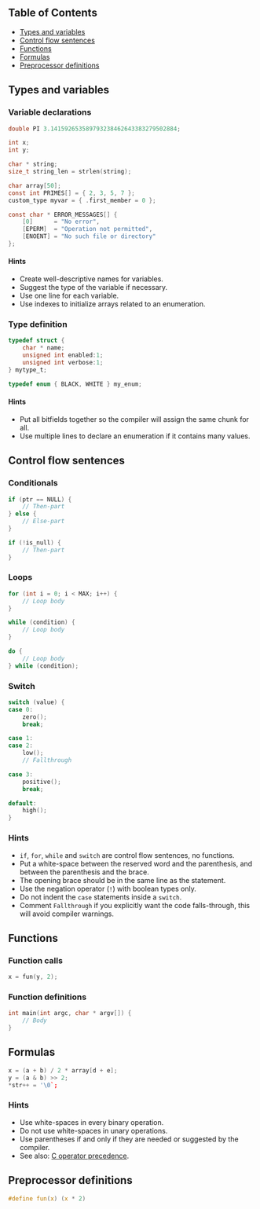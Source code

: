 ## Table of Contents  

- [Types and variables](#types-and-variables)
- [Control flow sentences](#control-flow-sentences)
- [Functions](#functions)
- [Formulas](#formulas)
- [Preprocessor definitions](#preprocessor-definitions)

## Types and variables

### Variable declarations

```c
double PI 3.141592653589793238462643383279502884;

int x;
int y;

char * string;
size_t string_len = strlen(string);

char array[50];
const int PRIMES[] = { 2, 3, 5, 7 };
custom_type myvar = { .first_member = 0 };

const char * ERROR_MESSAGES[] {
    [0]      = "No error",
    [EPERM]  = "Operation not permitted",
    [ENOENT] = "No such file or directory"
};
```

#### Hints

- Create well-descriptive names for variables.
- Suggest the type of the variable if necessary.
- Use one line for each variable.
- Use indexes to initialize arrays related to an enumeration.


### Type definition

```c
typedef struct {
    char * name;
    unsigned int enabled:1;
    unsigned int verbose:1;
} mytype_t;

typedef enum { BLACK, WHITE } my_enum;
```

#### Hints

- Put all bitfields together so the compiler will assign the same chunk for all.
- Use multiple lines to declare an enumeration if it contains many values.

## Control flow sentences

### Conditionals

```c
if (ptr == NULL) {
    // Then-part
} else {
    // Else-part
}

if (!is_null) {
    // Then-part
}
```

### Loops

```c
for (int i = 0; i < MAX; i++) {
    // Loop body
}
```

```c
while (condition) {
    // Loop body
}
```

```c
do {
    // Loop body
} while (condition);
```

### Switch

```c
switch (value) {
case 0:
    zero();
    break;

case 1:
case 2:
    low();
    // Fallthrough

case 3:
    positive();
    break;

default:
    high();
}
```

### Hints

- `if`, `for`, `while` and `switch` are control flow sentences, no functions. 
- Put a white-space between the reserved word and the parenthesis, and between the parenthesis and the brace.
- The opening brace should be in the same line as the statement.
- Use the negation operator (`!`) with boolean types only.
- Do not indent the `case` statements inside a `switch`.
- Comment `Fallthrough` if you explicitly want the code falls-through, this will avoid compiler warnings.

## Functions

### Function calls

```c
x = fun(y, 2);
```

### Function definitions

```c
int main(int argc, char * argv[]) {
    // Body
}
```

## Formulas

```c
x = (a + b) / 2 * array[d + e];
y = (a & b) >> 2;
*str++ = '\0`;
```

### Hints

- Use white-spaces in every binary operation.
- Do not use white-spaces in unary operations.
- Use parentheses if and only if they are needed or suggested by the compiler.
- See also: [C operator precedence](https://en.cppreference.com/w/c/language/operator_precedence).

## Preprocessor definitions

```c
#define fun(x) (x * 2)
```
